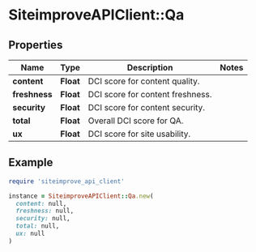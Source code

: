 # SiteimproveAPIClient::Qa

## Properties

| Name | Type | Description | Notes |
| ---- | ---- | ----------- | ----- |
| **content** | **Float** | DCI score for content quality. |  |
| **freshness** | **Float** | DCI score for content freshness. |  |
| **security** | **Float** | DCI score for content security. |  |
| **total** | **Float** | Overall DCI score for QA. |  |
| **ux** | **Float** | DCI score for site usability. |  |

## Example

```ruby
require 'siteimprove_api_client'

instance = SiteimproveAPIClient::Qa.new(
  content: null,
  freshness: null,
  security: null,
  total: null,
  ux: null
)
```

